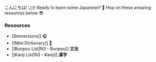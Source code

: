 こんにちは! 🇯🇵
Ready to learn some Japanese? 🤩
Hop on these amazing resources below 😎

### Resources
- [[Immersions]] 🎧
- [[Mini Dictionary]] 📖
- [[Bunpou List|N3 - Bunpou]] **文法**
- [[Kanji List|N3 - Kanji]] **漢字**
